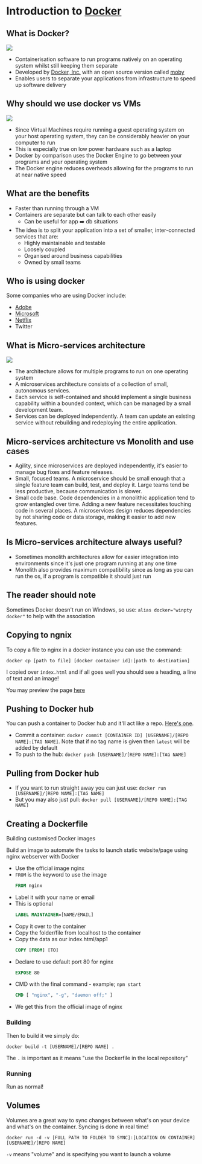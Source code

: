 # Introduction to [Docker](https://www.docker.com/)
## What is Docker?
![](images/Containers.png)
- Containerisation software to run programs natively on an operating system whilst still keeping them separate
- Developed by [Docker, Inc.](http://www.docker.com/company) with an open source version called [moby](https://mobyproject.org/)
- Enables users to separate your applications from infrastructure to speed up software delivery

## Why should we use docker vs VMs
![](images/BinsLibs.png)
- Since Virtual Machines require running a guest operating system on your host operating system, they can be considerably heavier on your computer to run
- This is especially true on low power hardware such as a laptop
- Docker by comparison uses the Docker Engine to go between your programs and your operating system
- The Docker engine reduces overheads allowing for the programs to run at near native speed

## What are the benefits
- Faster than running through a VM
- Containers are separate but can talk to each other easily
    - Can be useful for app ➡️ db situations
- The idea is to split your application into a set of smaller, inter-connected services that are:
    - Highly maintainable and testable
    - Loosely coupled
    - Organised around business capabilities
    - Owned by small teams

## Who is using docker
Some companies who are using Docker include:
- [Adobe](https://hub.docker.com/u/adobe)
- [Microsoft](https://hub.docker.com/u/microsoft)
- [Netflix](https://netflixtechblog.com/the-evolution-of-container-usage-at-netflix-3abfc096781b?source=social.tw )
- Twitter

## What is Micro-services architecture
![](images/microservices.png)
- The architecture allows for multiple programs to run on one operating system
- A microservices architecture consists of a collection of small, autonomous services.
- Each service is self-contained and should implement a single business capability within a bounded context, which can be managed by a small development team.
- Services can be deployed independently. A team can update an existing service without rebuilding and redeploying the entire application.

## Micro-services architecture vs Monolith and use cases 
- Agility, since microservices are deployed independently, it's easier to manage bug fixes and feature releases.
- Small, focused teams. A microservice should be small enough that a single feature team can build, test, and deploy it. Large teams tend be less productive, because communication is slower.
- Small code base. Code dependencies in a monolithic application tend to grow entangled over time. Adding a new feature necessitates touching code in several places. A microservices design reduces dependencies by not sharing code or data storage, making it easier to add new features.

## Is Micro-services architecture always useful?
- Sometimes monolith architectures allow for easier integration into environments since it's just one program running at any one time
- Monolith also provides maximum compatibility since as long as you can run the os, if a program is compatible it should just run

## The reader should note
Sometimes Docker doesn't run on Windows, so use: `alias docker="winpty docker"` to help with the association

## Copying to ngnix
To copy a file to nginx in a docker instance you can use the command:
```console
docker cp [path to file] [docker container id]:[path to destination]
```
I copied over `index.html` and if all goes well you should see a heading, a line of text and an image!

You may preview the page [here](http://monotiller.github.io/engineering89_docker)

## Pushing to Docker hub
You can push a container to Docker hub and it'll act like a repo. [Here's one](https://hub.docker.com/r/monotiller/engineering89_docker).
- Commit a container: `docker commit [CONTAINER ID] [USERNAME]/[REPO NAME]:[TAG NAME]`. Note that if no tag name is given then `latest` will be added by default
- To push to the hub: `docker push [USERNAME]/[REPO NAME]:[TAG NAME]`

## Pulling from Docker hub
- If you want to run straight away you can just use: `docker run [USERNAME]/[REPO NAME]:[TAG NAME]`
- But you may also just pull: `docker pull [USERNAME]/[REPO NAME]:[TAG NAME]`

## Creating a Dockerfile
Building customised Docker images

Build an image to automate the tasks to launch static website/page using nginx webserver with Docker

- Use the official image nginx
- `FROM` is the keyword to use the image
    ```Dockerfile
    FROM nginx
    ```
- Label it with your name or email
- This is optional
    ```Dockerfile
    LABEL MAINTAINER=[NAME/EMAIL]
    ```
- Copy it over to the container
- Copy the folder/file from localhost to the container
- Copy the data as our index.html/app1
    ```Dockerfile
    COPY [FROM] [TO]
    ```
- Declare to use default port 80 for nginx
    ```Dockerfile
    EXPOSE 80
    ```
- CMD with the final command - example; `npm start`
    ```Dockerfile
    CMD [ "nginx", "-g", "daemon off;" ]
    ```
- We get this from the official image of nginx

### Building
Then to build it we simply do:
```console
docker build -t [USERNAME]/[REPO NAME] .
```
The `.` is important as it means "use the Dockerfile in the local repository"

### Running
Run as normal!

## Volumes
Volumes are a great way to sync changes between what's on your device and what's on the container. Syncing is done in real time!
```console
docker run -d -v [FULL PATH TO FOLDER TO SYNC]:[LOCATION ON CONTAINER] [USERNAME]/[REPO NAME]
```
`-v` means "volume" and is specifying you want to launch a volume